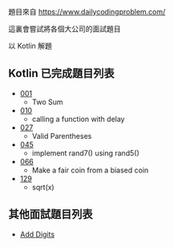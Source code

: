 
題目來自 https://www.dailycodingproblem.com/

這裏會嘗試將各個大公司的面試題目

以 Kotlin 解題

## Kotlin 已完成題目列表

* [001](/daily-coding-problem/001) 
  * Two Sum
* [010](/daily-coding-problem/010) 
  * calling a function with delay
* [027](/daily-coding-problem/027) 
  * Valid Parentheses
* [045](/daily-coding-problem/045) 
  * implement rand7() using rand5()
* [066](/daily-coding-problem/066) 
  * Make a fair coin from a biased coin
* [129](/daily-coding-problem/129) 
  * sqrt(x)

##  其他面試題目列表

* [Add Digits](/daily-coding-problem/Add_Digits) 
